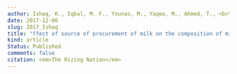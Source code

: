 ```yaml
---
author: Ishaq, K., Iqbal, M. F., Younas, M., Yaqoo, M., Ahmed, T., <b>Yaseen, M.</b>, and Hashim, M. M.
date: 2017-12-06
slug: 2017_Ishaq
title: "ffect of source of procurement of milk on the composition of milk supplied in Rawalpindi city"
kind: article
Status: Published
comments: false
citation: <em>The Rizing Nation</em>
---
```

